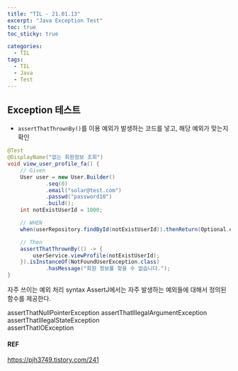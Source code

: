 ```yaml
---
title: "TIL - 21.01.13"
excerpt: "Java Exception Test"
toc: true
toc_sticky: true

categories:
  - TIL
tags:
  - TIL
  - Java
  - Test
---
```


## Exception 테스트
* `assertThatThrownBy()`를 이용
예외가 발생하는 코드를 넣고, 해당 예외가 맞는지 확인

```java
@Test
@DisplayName("없는 회원정보 조회")
void view_user_profile_fa() {
    // Given
    User user = new User.Builder()
            .seq(0)
            .email("solar@test.com")
            .passwd("password10")
            .build();
    int notExistUserId = 1000;

    // WHEN
    when(userRepository.findById(notExistUserId)).thenReturn(Optional.empty());

    // Then
    assertThatThrownBy(() -> {
        userService.viewProfile(notExistUserId);
    }).isInstanceOf(NotFoundUserException.class)
            .hasMessage("회원 정보를 찾을 수 없습니다.");
}
```

자주 쓰이는 예외 처리 syntax
AssertJ에서는 자주 발생하는 예외들에 대해서 정의된 함수를 제공한다.

assertThatNullPointerException
assertThatIllegalArgumentException
assertThatIllegalStateException  
assertThatIOException


#### REF
https://pjh3749.tistory.com/241
